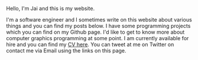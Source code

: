 Hello, I'm Jai and this is my website.

I'm a software engineer and I sometimes write on this website about
various things and you can find my posts below. I have some programming projects
which you can find on my Github page. I'd like to get to know more about
computer graphics programming at some point. I am currently available for hire
and you can find my [CV here](/cv.pdf). You can tweet at me on Twitter on
contact me via Email using the links on this page.
